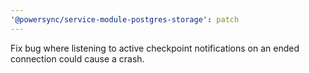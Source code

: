 ```yaml
---
'@powersync/service-module-postgres-storage': patch
---
```


Fix bug where listening to active checkpoint notifications on an ended connection could cause a crash.
